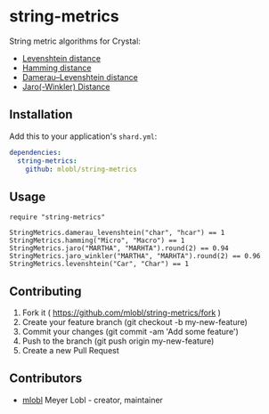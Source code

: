 # string-metrics

String metric algorithms for Crystal:
* [Levenshtein distance](https://en.wikipedia.org/wiki/Levenshtein_distance)
* [Hamming distance](https://en.wikipedia.org/wiki/Hamming_distance)
* [Damerau–Levenshtein distance](https://en.wikipedia.org/wiki/Damerau%E2%80%93Levenshtein_distance)
* [Jaro(-Winkler) Distance](https://en.wikipedia.org/wiki/Jaro%E2%80%93Winkler_distance)


## Installation

Add this to your application's `shard.yml`:

```yaml
dependencies:
  string-metrics:
    github: mlobl/string-metrics
```

## Usage

```crystal
require "string-metrics"

StringMetrics.damerau_levenshtein("char", "hcar") == 1
StringMetrics.hamming("Micro", "Macro") == 1
StringMetrics.jaro("MARTHA", "MARHTA").round(2) == 0.94
StringMetrics.jaro_winkler("MARTHA", "MARHTA").round(2) == 0.96
StringMetrics.levenshtein("Car", "Char") == 1
```


## Contributing

1. Fork it ( https://github.com/mlobl/string-metrics/fork )
2. Create your feature branch (git checkout -b my-new-feature)
3. Commit your changes (git commit -am 'Add some feature')
4. Push to the branch (git push origin my-new-feature)
5. Create a new Pull Request

## Contributors

- [mlobl](https://github.com/mlobl) Meyer Lobl - creator, maintainer
